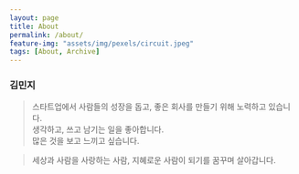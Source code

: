 ```yaml
---
layout: page
title: About
permalink: /about/
feature-img: "assets/img/pexels/circuit.jpeg"
tags: [About, Archive]
---
```


### 김민지

>스타트업에서 사람들의 성장을 돕고, 좋은 회사를 만들기 위해 노력하고 있습니다.  
>생각하고, 쓰고 남기는 일을 좋아합니다.  
>많은 것을 보고 느끼고 싶습니다.    

> 세상과 사람을 사랑하는 사람, 지혜로운 사람이 되기를 꿈꾸며 살아갑니다.

 
